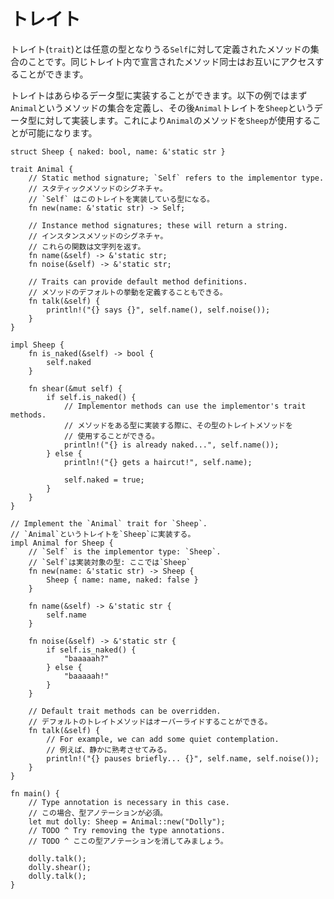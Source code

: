 <!--
# Traits
-->
# トレイト

<!--
A `trait` is a collection of methods defined for an unknown type:
`Self`. They can access other methods declared in the same trait.
-->
トレイト(`trait`)とは任意の型となりうる`Self`に対して定義されたメソッドの集合のことです。同じトレイト内で宣言されたメソッド同士はお互いにアクセスすることができます。

<!--
Traits can be implemented for any data type. In the example below,
we define `Animal`, a group of methods. The `Animal` `trait` is 
then implemented for the `Sheep` data type, allowing the use of 
methods from `Animal` with a `Sheep`.
-->
トレイトはあらゆるデータ型に実装することができます。以下の例ではまず`Animal`というメソッドの集合を定義し、その後`Animal`トレイトを`Sheep`というデータ型に対して実装します。これにより`Animal`のメソッドを`Sheep`が使用することが可能になります。

```rust,editable
struct Sheep { naked: bool, name: &'static str }

trait Animal {
    // Static method signature; `Self` refers to the implementor type.
    // スタティックメソッドのシグネチャ。
    // `Self` はこのトレイトを実装している型になる。
    fn new(name: &'static str) -> Self;

    // Instance method signatures; these will return a string.
    // インスタンスメソッドのシグネチャ。
    // これらの関数は文字列を返す。
    fn name(&self) -> &'static str;
    fn noise(&self) -> &'static str;

    // Traits can provide default method definitions.
    // メソッドのデフォルトの挙動を定義することもできる。
    fn talk(&self) {
        println!("{} says {}", self.name(), self.noise());
    }
}

impl Sheep {
    fn is_naked(&self) -> bool {
        self.naked
    }

    fn shear(&mut self) {
        if self.is_naked() {
            // Implementor methods can use the implementor's trait methods.
            // メソッドをある型に実装する際に、その型のトレイトメソッドを
            // 使用することができる。
            println!("{} is already naked...", self.name());
        } else {
            println!("{} gets a haircut!", self.name);

            self.naked = true;
        }
    }
}

// Implement the `Animal` trait for `Sheep`.
// `Animal`というトレイトを`Sheep`に実装する。
impl Animal for Sheep {
    // `Self` is the implementor type: `Sheep`.
    // `Self`は実装対象の型: ここでは`Sheep`
    fn new(name: &'static str) -> Sheep {
        Sheep { name: name, naked: false }
    }

    fn name(&self) -> &'static str {
        self.name
    }

    fn noise(&self) -> &'static str {
        if self.is_naked() {
            "baaaaah?"
        } else {
            "baaaaah!"
        }
    }
    
    // Default trait methods can be overridden.
    // デフォルトのトレイトメソッドはオーバーライドすることができる。
    fn talk(&self) {
        // For example, we can add some quiet contemplation.
        // 例えば、静かに熟考させてみる。
        println!("{} pauses briefly... {}", self.name, self.noise());
    }
}

fn main() {
    // Type annotation is necessary in this case.
    // この場合、型アノテーションが必須。
    let mut dolly: Sheep = Animal::new("Dolly");
    // TODO ^ Try removing the type annotations.
    // TODO ^ ここの型アノテーションを消してみましょう。

    dolly.talk();
    dolly.shear();
    dolly.talk();
}
```
